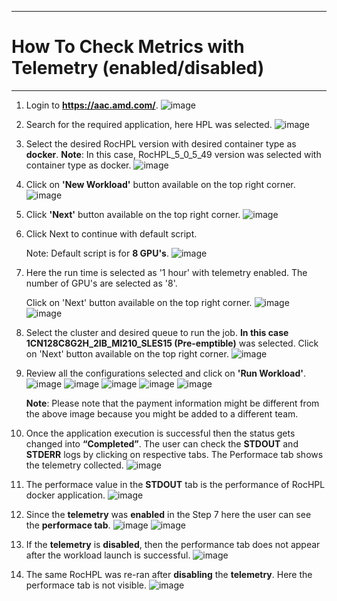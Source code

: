 ***

# How To Check Metrics with Telemetry (enabled/disabled)

***
1. Login to **https://aac.amd.com/**.
   ![image](https://github.com/amddcgpuce/AMDAcceleratorCloudGuides/assets/137475062/d62dc96e-e37a-42b3-9b0e-72445014a621)
   
2. Search for the required application, here HPL was selected.
   ![image](https://github.com/amddcgpuce/AMDAcceleratorCloudGuides/assets/137475062/c38b250f-24bd-4a15-8f65-2cca6aeb5bc9)

3. Select the desired RocHPL version with desired container type as **docker**.
   **Note**: In this case, RocHPL_5_0_5_49 version was selected with container type as docker.
   ![image](https://github.com/amddcgpuce/AMDAcceleratorCloudGuides/assets/137475062/060103a0-9be8-4569-9b2c-c60fae091fb5)

4. Click on **'New Workload'** button available on the top right corner.
   ![image](https://github.com/amddcgpuce/AMDAcceleratorCloudGuides/assets/137475062/ace07a67-c914-41a7-b69e-b7aa83eee7a8)
   
5. Click **'Next'** button available on the top right corner.
   ![image](https://github.com/amddcgpuce/AMDAcceleratorCloudGuides/assets/137475004/b090385d-1af1-4790-a1f3-19a34512f29a)

6. Click Next to continue with default script.

    Note: Default script is for **8 GPU's**.
    ![image](https://github.com/amddcgpuce/AMDAcceleratorCloudGuides/assets/137475004/729722c4-39fa-4217-93ed-24e5dd27eefe)

7. Here the run time is selected as '1 hour' with telemetry enabled. The number of GPU's are selected as '8'.

   Click on 'Next' button available on the top right corner.
   ![image](https://github.com/amddcgpuce/AMDAcceleratorCloudGuides/assets/137475004/fa82475d-8460-43d3-aa9a-8abfe786e4e0)
   ![image](https://github.com/amddcgpuce/AMDAcceleratorCloudGuides/assets/137475004/959d6b49-dfc3-41eb-96d8-f39846ae32f0)

8. Select the cluster and desired queue to run the job. **In this case 1CN128C8G2H_2IB_MI210_SLES15 (Pre-emptible)** was 
   selected. Click on 'Next' button available on the top right corner.
   ![image](https://github.com/amddcgpuce/AMDAcceleratorCloudGuides/assets/137475004/63f7f363-2436-4e68-9ddd-4e60f7e8568d)

9. Review all the configurations selected and click on **'Run Workload'**.
   ![image](https://github.com/amddcgpuce/AMDAcceleratorCloudGuides/assets/137475004/393f2e0f-1304-4a4e-8985-94beadf35bb7)
   ![image](https://github.com/amddcgpuce/AMDAcceleratorCloudGuides/assets/137475004/33d76934-ba39-493a-8781-d55f31eaaf31)
   ![image](https://github.com/amddcgpuce/AMDAcceleratorCloudGuides/assets/137475004/c87f6872-5c3c-4ce1-9122-e4f041c3b173)
   ![image](https://github.com/amddcgpuce/AMDAcceleratorCloudGuides/assets/137475004/c441b72b-e9b5-4229-8855-607386dcda9b)
   ![image](https://github.com/amddcgpuce/AMDAcceleratorCloudGuides/assets/137475004/65addce6-2433-495e-aab1-6aa788a0a3a3)

   **Note**: Please note that the payment information might be different from the above image because you might be added 
   to a different team.

10. Once the application execution is successful then the status gets changed into **“Completed”**. The user can check the 
    **STDOUT** and **STDERR** logs by clicking on respective tabs. The Performace tab shows the telemetry collected.
    ![image](https://github.com/amddcgpuce/AMDAcceleratorCloudGuides/assets/137475004/b8eba2d2-e619-41e2-8370-e2e0f90ab588)

11.  The performace value in the **STDOUT** tab is the performance of RocHPL docker application.
     ![image](https://github.com/amddcgpuce/AMDAcceleratorCloudGuides/assets/137475004/17798bfd-b78f-47b8-b966-e59f2b3d9a6b)

12. Since the **telemetry** was **enabled** in the Step 7 here the user can see the **performace tab**.
    ![image](https://github.com/amddcgpuce/AMDAcceleratorCloudGuides/assets/137475004/1f06e979-ef78-4e8f-8d95-aee2583c0f36)
    ![image](https://github.com/amddcgpuce/AMDAcceleratorCloudGuides/assets/137475004/21d4629a-bef8-46b2-a4f2-c38da821a783)

13. If the **telemetry** is **disabled**, then the performance tab does not appear after the workload launch is successful.
    ![image](https://github.com/amddcgpuce/AMDAcceleratorCloudGuides/assets/137475004/2ba807f7-cc1a-4edc-9c7d-6175e8d6af20)

14. The same RocHPL was re-ran after **disabling** the **telemetry**. Here the performace tab is not visible.
    ![image](https://github.com/amddcgpuce/AMDAcceleratorCloudGuides/assets/137475004/713ecad9-6796-40db-97be-72ef225a711b)
